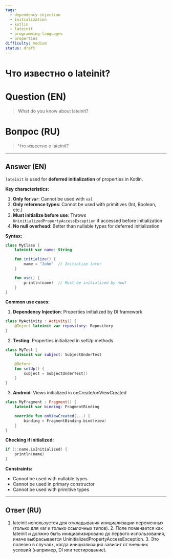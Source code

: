 ```yaml
---
tags:
  - dependency-injection
  - initialization
  - kotlin
  - lateinit
  - programming-languages
  - properties
difficulty: medium
status: draft
---
```


# Что известно о lateinit?

# Question (EN)
> What do you know about lateinit?

# Вопрос (RU)
> Что известно о lateinit?

---

## Answer (EN)

`lateinit` is used for **deferred initialization** of properties in Kotlin.

**Key characteristics:**

1. **Only for `var`**: Cannot be used with `val`
2. **Only reference types**: Cannot be used with primitives (Int, Boolean, etc.)
3. **Must initialize before use**: Throws `UninitializedPropertyAccessException` if accessed before initialization
4. **No null overhead**: Better than nullable types for deferred initialization

**Syntax:**
```kotlin
class MyClass {
    lateinit var name: String

    fun initialize() {
        name = "John"  // Initialize later
    }

    fun use() {
        println(name)  // Must be initialized by now!
    }
}
```

**Common use cases:**

1. **Dependency Injection**: Properties initialized by DI framework
```kotlin
class MyActivity : Activity() {
    @Inject lateinit var repository: Repository
}
```

2. **Testing**: Properties initialized in setUp methods
```kotlin
class MyTest {
    lateinit var subject: SubjectUnderTest

    @Before
    fun setUp() {
        subject = SubjectUnderTest()
    }
}
```

3. **Android**: Views initialized in onCreate/onViewCreated
```kotlin
class MyFragment : Fragment() {
    lateinit var binding: FragmentBinding

    override fun onViewCreated(...) {
        binding = FragmentBinding.bind(view)
    }
}
```

**Checking if initialized:**
```kotlin
if (::name.isInitialized) {
    println(name)
}
```

**Constraints:**
- Cannot be used with nullable types
- Cannot be used in primary constructor
- Cannot be used with primitive types

---

## Ответ (RU)

1. lateinit используется для откладывания инициализации переменных (только для var и только ссылочных типов). 2. Поле помечается как lateinit и должно быть инициализировано до первого использования, иначе выбрасывается UninitializedPropertyAccessException. 3. Это полезно в случаях, когда инициализация зависит от внешних условий (например, DI или тестирование).

